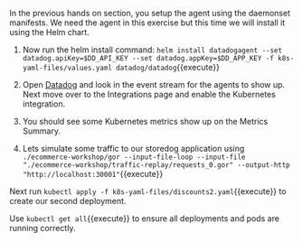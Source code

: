 In the previous hands on section, you setup the agent using the daemonset manifests. We need the agent in this exercise but this time we will install it using the Helm chart. 

1. Now run the helm install command: `helm install datadogagent --set datadog.apiKey=$DD_API_KEY --set datadog.appKey=$DD_APP_KEY -f k8s-yaml-files/values.yaml datadog/datadog`{{execute}}

1. Open <a href="https://app.datadoghq.com/event/stream" target="_datadog">Datadog</a> and look in the event stream for the agents to show up. Next move over to the Integrations page and enable the Kubernetes integration. 

1. You should see some Kubernetes metrics show up on the Metrics Summary. 

1. Lets simulate some traffic to our storedog application using `./ecommerce-workshop/gor --input-file-loop --input-file "./ecommerce-workshop/traffic-replay/requests_0.gor" --output-http "http://localhost:30001"`{{execute}}

Next run `kubectl apply -f k8s-yaml-files/discounts2.yaml`{{execute}} to create our second deployment.

Use `kubectl get all`{{execute}} to ensure all deployments and pods are running correctly.
